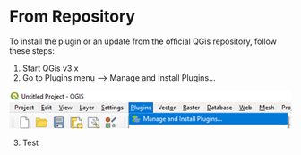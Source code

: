 # From Repository

To install the plugin or an update from the official QGis repository, follow these steps:

1. Start QGis v3.x
2. Go to Plugins menu --> Manage and Install Plugins…

![](<../.gitbook/assets/image (1).png>)

3. Test
